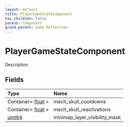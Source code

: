 ```yaml
---
layout: default
title: PlayerGameStateComponent
has_children: false
parent: Component
grand_parent: Game Reflection
---
```

# PlayerGameStateComponent
Description 

## Fields

| Type | Name |
|:----------|:--------------|
| Container< [float](/riftbreaker-wiki/docs/game-reflection/components/float/) > | mech_skull_cooldowns |
| Container< [float](/riftbreaker-wiki/docs/game-reflection/components/float/) > | mech_skull_reactivations |
| [uint64](/riftbreaker-wiki/docs/game-reflection/components/uint64/) | minimap_layer_visibility_mask |

